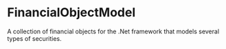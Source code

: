 # FinancialObjectModel
A collection of financial objects for the .Net framework that models several types of securities.
